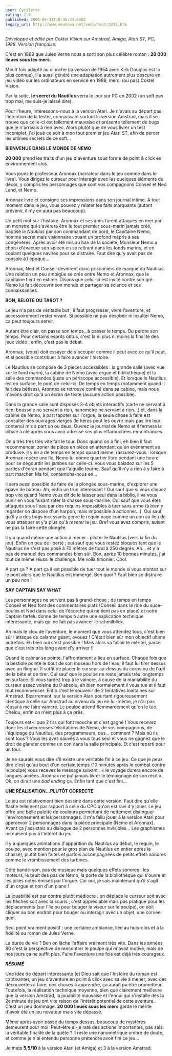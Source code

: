 ```yaml
---
user: Cyrilette
rating: 2.5
published: 2009-05-31T10:36:33.000Z
legacy_url: http://www.emunova.net/veda/test/3238.htm
---
```

_Développé et édité par Coktel Vision sur Amstrad, Amiga, Atari ST, PC, 1988\. Version française._  

  

C'est en 1869 que Jules Verne nous a sorti son plus célèbre roman : **20 000 lieues sous les mers**.  

Moult fois adapté au cinoche (la version de 1954 avec Kirk Douglas est la plus connue), il a aussi généré une adaptation autrement plus obscure en jeu vidéo sur les ordinateurs en service en 1988, merci (ou pas) Coktel Vision.  

Par la suite, **le secret du Nautilus** verra le jour sur PC en 2002 (un soft pas trop mal, me suis-je laissé dire).  

Pour l'heure, intéressons-nous à la version Atari. Je n'avais au départ pas l'intention de la tester, connaissant surtout la version Amstrad, mais il se trouve que celle-ci est tellement mauvaise et présente tellement de bugs que je n'arrivais à rien avec. Alors plutôt que de vous livrer un test incomplet, j'ai joué ce soir à mon tout premier jeu Atari ST, afin de percer les ultimes secrets de ce soft...  

  

**BIENVENUE DANS LE MONDE DE NEMO**  

**20 000** prend les traits d'un jeu d'aventure sous forme de point & click en environnement clos.  

Vous jouez le professeur Aronnax (narrateur dans le jeu comme dans le livre). Vous dirigez le curseur pour interagir avec les quelques éléments du décor, y compris les personnages que sont vos compagnons Conseil et Ned Land, et Nemo.  

Aronnax livre et consigne ses impressions dans son journal intime. A tout moment dans le jeu, vous pouvez y relater les faits marquants (autant prévenir, il n'y en aura pas beaucoup).  

  

Un petit mot sur l'histoire. Aronnax et ses amis furent attaqués en mer par un monstre qui s'avèrera être le tout premier sous-marin jamais créé, baptisé _le Nautilus_ par son commandant de bord, le Capitaine Nemo, homme secret mais visionnaire vouant un profond mépris à ses congénères. Après avoir été mis au ban de la société, Monsieur Nemo a choisi d'évacuer son spleen en se retirant dans les fonds marins, et en coulant quelques navires pour se distraire. Faut dire qu'y avait pas de console à l'époque...  

Aronnax, Ned et Conseil devinrent donc prisonniers de marque du Nautilus. Une relation un peu ambigüe se crée entre Nemo et Aronnax, que le capitaine tient en estime. Disons que celui-ci est invité contre son gré. Nemo lui fait découvrir son monde et partager sa science et ses connaissances.  

  

**BON, BELOTE OU TAROT ?**  

Le jeu n'a pas de véritable but ; il faut progresser, vivre l'aventure, et accessoirement rester vivant. Si possible ne pas désobéir ni insulter Nemo, ça peut toujours servir.  

Autant être clair, on passe son temps...à passer le temps. Ou perdre son temps. Pour certains esprits obtus, c'est là ni plus ni moins la finalité des jeux vidéo ; enfin, c'est pas le débat.  

Aronnax, (vous) doit essayer de s'occuper comme il peut avec ce qu'il peut, et si possible contribuer à faire avancer l'histoire.  

  

Le Nautilus se compose de 3 pièces accessibles : la grande salle (avec vue sur le fond marin), la cabine de Nemo (avec orgue et bibliothèque) et la salle des commandes (juste un périscope accessible). Et lorsque le Nautilus est en surface, le pont de celui-ci. De temps en temps (notamment quand il fait des bêtises), Aronnax se retrouve confiné dans sa cabine, mais nous n'avons droit qu'à un écran de texte (aucune action possible).  

Dans la grande salle sont disposés 3-4 objets interactifs (carte ne servant à rien, boussole ne servant à rien, nanomètre ne servant à rien...) et, dans la cabine de Nemo, à part tapoter sur l'orgue, la seule chose à faire est consulter des ouvrages vierges (le héros peut les ouvrir mais pas lire leur contenu) mis à part un ou deux. Ouvrez le journal de Nemo et il fermera la bibale à clé après vous avoir adressé ses plus effarouchées remontrances.  

  

On a très très très vite fait le tour. Donc quand on a fini, eh bien il faut recommencer, zoner de pièce en pièce en attendant qu'un évènement se produise. Il y en a de temps en temps quand même, rassurez-vous : lorsque Aronnax repère une île, Nemo lui donne quartier libre pendant une heure pour se dégourdir les jambes sur celle-ci. Vous vous baladez sur les 5 parties d'écran pendant que l'aiguille tourne. Sauf qu'il n'y a rien à y faire à part marcher. Ma foi, contentons-nous en...  

  

Il sera aussi possible de faire de la plongée sous-marine, d'explorer une épave de bateau. Ah, enfin un truc intéressant ! Oui sauf que si vous cliquez trop vite quand Nemo vous dit de le laisser seul dans la biblio, il va vous punir en vous faisant rater la chasse sous-marine. Oui sauf que vous êtes attaqués sous l'eau par des requins impossibles à tuer sans arme (à bien y regarder on dispose d'un harpon, mais impossible à actionner...). Oui sauf qu'il y a des bugs incessants genre le requin nage comme un con au lieu de vous attaquer et y'a plus qu'à _reseter_ le jeu. Bref vous avez compris, autant ne pas la faire cette plongée.  

  

Il y a quand même une action à mener : piloter le Nautilus (vers la fin du jeu). Enfin un peu de liberté ; oui sauf que vous restez bloqués tant que le Nautilus ne s'est pas posé à 70 mètres de fond à 250 degrés. Ah... et y'a pas de manuel des commandes bien sûr. Bon, après 10 bonnes minutes, j'ai tout de même réussi le challenge. Me voilà timonier. Cool.  

  

A part ça ? A part ça il est possible de tuer tout le monde si vous montez sur le pont alors que le Nautilus est immergé. Ben quoi ? Faut bien se distraire un peu non !  

  

**SAY CAPTAIN SAY WHAT**  

Les personnages ne servent pas à grand-chose ; de temps en temps Conseil et Ned font des commentaires plats (Conseil dans le rôle du suce-boules et Ned dans celui de l'écorché qui ne tient pas en place) et notre Captain farfelu donne de temps à autre une explication technique intéressante, mais qui ne fait pas avancer le schmilblick.  

  

Ah mais le clou de l'aventure, le moment que vous attendez tous, c'est bien sûr l'attaque du calamar géant, avouez ! C'était bien sûr mon objectif ultime autrefois. Eh bien oui c'est possible ! Mais alors va falloir le mériter, parce que c'est très très long avant d'y arriver !!  

Quand le calmar se pointe, l'affrontement a lieu en surface. Chaque fois que la bestiole pointe le bout de son museau hors de l'eau, il faut lui tirer dessus avec un flingue. Il suffit de placer le curseur au-dessus du corps ou de l'œil de la bête et de tirer. Oui sauf que le poulpe ne reste jamais très longtemps en surface. Si vous tardez trop à le vaincre, à cause de la maniabilité du curseur assez voisine du 0 absolu, eh bien normalement il vous tue et il faut tout recommencer. Enfin c'est le souvenir de 2 tentatives lointaines sur Amstrad. Bizarrement, sur la version Atari pourtant rigoureusement identique à celle sur Amstrad au niveau du jeu en lui-même, je n'ai pas réussi à me faire vaincre. Le poulpe attend flemmardement qu'on le tue. Chelou, enfin on n'est plus à ça près.  

Toujours est-il que 2 tirs qui font mouche et c'est gagné ! Vous recevez donc les chaleureuses félicitations de Nemo, de vos compagnons, de l'équipage du Nautilus, des programmeurs, des... comment ? Mais où ils sont tous ? Vous les avez sauvés à vous tous seul et vous ne gagnez que le droit de glander comme un con dans la salle principale. Et c'est reparti pour un tour.  

  

Je ne saurais vous dire s'il existe une véritable fin à ce jeu. Ce que je peux dire c'est qu'au bout d'un certain temps (10 minutes après le combat contre le poulpe) vous recevez le message suivant : « le voyage durera encore de longues années. Aronnax ne put jamais livrer le témoignage de son récit ». Ok, on dirait une _bad ending_ ça. Enfin tant que c'est fini...  

  

**UNE RÉALISATION...PLUTÔT CORRECTE**  

Le jeu est relativement bien dessiné dans cette version. Faut dire qu'elle flashe tellement par rapport à celle du CPC qu'on est ravi d'y jouer. Le jeu offre une belle palette de couleurs permettant de nettement distinguer l'environnement et les personnages. Il m'a fallu jouer à la version Atari pour apercevoir 2 personnages dans la pièce principale (Nemo et Aronnax). Avant ça j'assistais au dialogue de 2 personnes invisibles... Les graphismes ne nuisent pas à l'intérêt du jeu.  

Il y a quelques animations (l'apparition du Nautilus au début, le requin, le poulpe, avec mention pour le gros plan du Nautilus en entier après la chasse), plutôt bien faites et parfois accompagnées de petits effets sonores comme le vrombissement des turbines.  

Côté bande-son, pas de musique mais quelques effets sonores : les moteurs, le bruit des pas de Nemo, la porte de la bibliothèque qui s'ouvre et les jolies notes émises par l'orgue. Car oui, je sais maintenant qu'il s'agit d'un orgue et non d'un piano !  

La jouabilité est par contre plutôt médiocre : on déplace le curseur soit avec les flèches soit avec la souris ; c'est appréciable mais pas pratique pour les déplacements (sur l'île ou pour bouger le viseur sur le poulpe), on doit cliquer au bon endroit pour bouger ou interagir avec un objet, une corvée quoi.  

Seul point vraiment positif : une certaine ambiance, liée au huis-clos et à la fidélité au roman de Jules Verne.  

La durée de vie ? Ben on lâche l'affaire vraiment très vite. Dans les années 80 c'est la perspective de rencontrer le poulpe qui m'avait motivé, mais de nos jours ça ne suffit plus. Faire l'aventure une fois est déjà très courageux.  

  

_**RÉSUMÉ**_  

Une idée de départ intéressante (et Dieu sait que l'histoire du roman est captivante), un jeu d'aventure en point & click avec sa vie à mener, avec des découvertes à faire, des choses à apprendre, ça aurait pu être prometteur. Toutefois, la réalisation technique moyenne, bien que clairement meilleure que la version Amstrad, la jouabilité mauvaise et l'ennui qui s'installe dès la 2e minute de jeu ont vite raison de l'intérêt potentiel de cette aventure. C'est un peu dommage. **20 000 lieues sous les mers** garde le mérite d'avoir été un jeu novateur mais vite dépassé.  

Même après avoir passé du temps dessus, beaucoup de mystères demeurent pour moi. Peut-être ai-je raté des actions importantes, pas saisi la véritable finalité de la quête ? Il reste une nanométrique ombre de doute, et comme je n'ai entendu personne prétendre avoir fini ce jeu...  

  

Je mets **5,5/10** à la version Atari (et Amiga) et 3 à la version Amstrad.